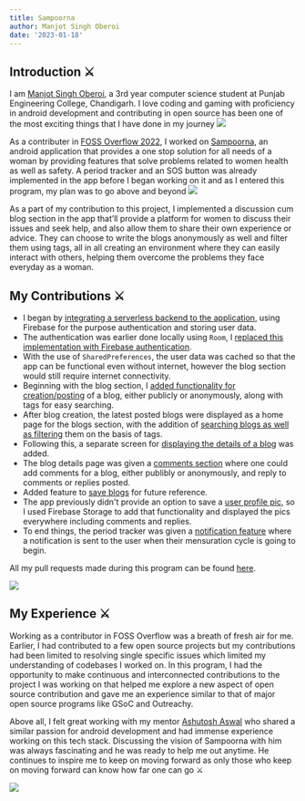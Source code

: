 ```yaml
---
title: Sampoorna
author: Manjot Singh Oberoi
date: '2023-01-18'
---
```


## Introduction ⚔️

I am [Manjot Singh Oberoi](https://github.com/ken1000minus7), a 3rd year computer science student at Punjab Engineering College, Chandigarh. I love coding and gaming with proficiency in android development and contributing in open source has been one of the most exciting things that I have done in my journey ![](https://cdn.discordapp.com/emojis/981875569258020924.webp?size=28&quality=lossless)

As a contributer in [FOSS Overflow 2022](https://fossoverflow.dev/), I worked on [Sampoorna](https://github.com/OpenLake/Sampoorna), an android application that provides a one stop solution for all needs of a woman by providing features that solve problems related to women health as well as safety. A period tracker and an SOS button was already implemented in the app before I began working on it and as I entered this program, my plan was to go above and beyond ![](https://cdn.discordapp.com/emojis/982023262710145114.webp?size=28&quality=lossless)

As a part of my contribution to this project, I implemented a discussion cum blog section in the app that’ll provide a platform for women to discuss their issues and seek help, and also allow them to share their own experience or advice. They can choose to write the blogs anonymously as well and filter them using tags, all in all creating an environment where they can easily interact with others, helping them overcome the problems they face everyday as a woman.

## My Contributions ⚔️

- I began by [integrating a serverless backend to the application](https://github.com/OpenLake/Sampoorna/pull/77), using Firebase for the purpose authentication and storing user data.
- The authentication was earlier done locally using `Room`, I [replaced this implementation with Firebase authentication](https://github.com/OpenLake/Sampoorna/pull/78).
- With the use of `SharedPreferences`, the user data was cached so that the app can be functional even without internet, however the blog section would still require internet connectivity.
- Beginning with the blog section, I [added functionality for creation/posting](https://github.com/OpenLake/Sampoorna/pull/79) of a blog, either publicly or anonymously, along with tags for easy searching.
- After blog creation, the latest posted blogs were displayed as a home page for the blogs section, with the addition of [searching blogs as well as filtering](https://github.com/OpenLake/Sampoorna/pull/80) them on the basis of tags.
- Following this, a separate screen for [displaying the details of a blog](https://github.com/OpenLake/Sampoorna/pull/81) was added.
- The blog details page was given a [comments section](https://github.com/OpenLake/Sampoorna/pull/82) where one could add comments for a blog, either publibly or anonymously, and reply to comments or replies posted.
- Added feature to [save blogs](https://github.com/OpenLake/Sampoorna/pull/83) for future reference.
- The app previously didn't provide an option to save a [user profile pic](https://github.com/OpenLake/Sampoorna/pull/84), so I used Firebase Storage to add that functionality and displayed the pics everywhere including comments and replies.
- To end things, the period tracker was given a [notification feature](https://github.com/OpenLake/Sampoorna/pull/85) where a notification is sent to the user when their mensuration cycle is going to begin.

All my pull requests made during this program can be found [here](https://github.com/OpenLake/Sampoorna/pulls?q=is%3Apr+author%3Aken1000minus7+-created%3A%3C2022-12-15+-created%3A%3E2023-01-16+).

![](https://cdn.discordapp.com/emojis/819843845709234209.webp?size=128&quality=lossless)

## My Experience ⚔️

Working as a contributor in FOSS Overflow was a breath of fresh air for me. Earlier, I had contributed to a few open source projects but my contributions had been limited to resolving single specific issues which limited my understanding of codebases I worked on. In this program, I had the opportunity to make continuous and interconnected contributions to the project I was working on that helped me explore a new aspect of open source contribution and gave me an experience similar to that  of major open source programs like GSoC and Outreachy. 

Above all, I felt great working with my mentor [Ashutosh Aswal](https://github.com/yellowHatpro) who shared a similar passion for android development and had immense experience working on this tech stack. Discussing the vision of Sampoorna with him was always fascinating and he was ready to help me out anytime. He continues to inspire me to keep on moving forward as only those who keep on moving forward can know how far one can go ⚔️

![](https://cdn.discordapp.com/emojis/1014597953345814599.webp?size=128&quality=lossless)
